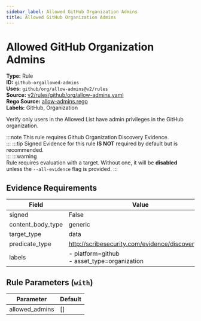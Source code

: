 ```yaml
---
sidebar_label: Allowed GitHub Organization Admins
title: Allowed GitHub Organization Admins
---  
```

# Allowed GitHub Organization Admins  
**Type:** Rule  
**ID:** `github-orgallowed-admins`  
**Uses:** `github/org/allow-admins@v2/rules`  
**Source:** [v2/rules/github/org/allow-admins.yaml](https://github.com/scribe-public/sample-policies/blob/main/v2/rules/github/org/allow-admins.yaml)  
**Rego Source:** [allow-admins.rego](https://github.com/scribe-public/sample-policies/blob/main/v2/rules/github/org/allow-admins.rego)  
**Labels:** GitHub, Organization  

Verify only users in the Allowed List have admin privileges in the GitHub organization.

:::note 
This rule requires Github Organization Discovery Evidence.  
::: 
:::tip 
Signed Evidence for this rule **IS NOT** required by default but is recommended.  
::: 
:::warning  
Rule requires evaluation with a target. Without one, it will be **disabled** unless the `--all-evidence` flag is provided.
::: 

## Evidence Requirements  
| Field | Value |
|-------|-------|
| signed | False |
| content_body_type | generic |
| target_type | data |
| predicate_type | http://scribesecurity.com/evidence/discovery/v0.1 |
| labels | - platform=github<br/>- asset_type=organization |

## Rule Parameters (`with`)  
| Parameter | Default |
|-----------|---------|
| allowed_admins | [] |

